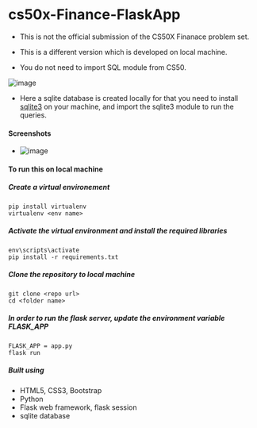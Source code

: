 # cs50x-Finance-FlaskApp

- This is not the official submission of the CS50X Finanace problem set.
- This is a different version which is developed on local machine.

- You do not need to import SQL module from CS50.

![image](https://user-images.githubusercontent.com/38485662/199548453-f183d633-5616-4539-87af-9229c5fcd7ae.png)

- Here a sqlite database is created locally for that you need to install [sqlite3](https://www.sqlite.org/download.html) on your machine,
and import the sqlite3 module to run the queries.

#### Screenshots

- ![image](https://user-images.githubusercontent.com/38485662/199657785-b5a9246d-1372-4701-8be0-bb82d7090298.png)


#### To run this on local machine 

##### Create a virtual environement
```
pip install virtualenv
virtualenv <env name>
```
##### Activate the virtual environment and install the required libraries
```
env\scripts\activate
pip install -r requirements.txt
```



##### Clone the repository to local machine
```
git clone <repo url>
cd <folder name>
```

##### In order to run the flask server, update the environment variable FLASK_APP
```
FLASK_APP = app.py
flask run
```

##### Built using

- HTML5, CSS3, Bootstrap
- Python
- Flask web framework, flask session
- sqlite database
